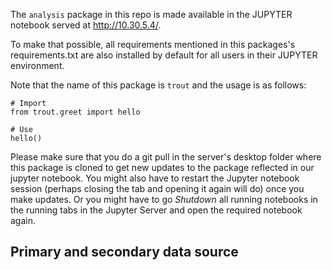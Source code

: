 The `analysis` package in this repo is made available in the JUPYTER
notebook served at
<http://10.30.5.4/>.

To make that possible, all
requirements mentioned in this packages's requirements.txt are also
installed by default for all users in their JUPYTER environment.

Note that the name of this package is `trout` and the usage is as
follows:

```
# Import
from trout.greet import hello

# Use
hello()
```

Please make sure that you do a git pull in the server's desktop folder
where this package is cloned to get new updates to the package
reflected in our jupyter notebook. You might also have to restart the
Jupyter notebook session (perhaps closing the tab and opening it again
will do) once you make updates. Or you might have to go _Shutdown_ all
running notebooks in the running tabs in the Jupyter Server and
open the required notebook again.


## Primary and secondary data source